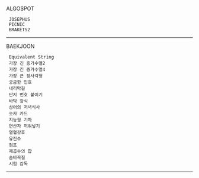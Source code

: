 ALGOSPOT

     JOSEPHUS
     PICNIC
     BRAKETS2

***

BAEKJOON

     Equivalent String
     가장 긴 증가수열2
     가장 긴 증가수열4
     가장 큰 정사각형
     궁금한 민호
     내리막길
     단지 번호 붙이기
     바닥 장식
     상어의 저녁식사
     숫자 카드
     지능형 기차
     연산자 끼워넣기
     열혈강호
     유진수
     점프
     제곱수의 합
     숨바꼭질
     시험 감독

***
